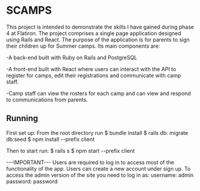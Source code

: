 # SCAMPS
This project is intended to demonstrate the skills I have gained during phase 4 at Flatiron. The project comprises a single page application designed using Rails and React. The purpose of the application is for parents to sign their children up for Summer camps. Its main components are:

-A back-end built with Ruby on Rails and PostgreSQL

-A front-end built with React where users can interact with the API to register for camps, edit their registrations and communicate with camp staff.

-Camp staff can view the rosters for each camp and can view and respond to communications from parents.

## Running
First set up:
 From the root directory run
 $ bundle install
 $ rails db: migrate db:seed
 $ npm install --prefix client

Then to start run:
$ rails s
$ npm start --prefix client

---IMPORTANT---
Users are required to log in to access most of the functionality of the app. Users can create a new account under sign up. To access the admin version of the site you need to log in as:
  username: admin
  password: password